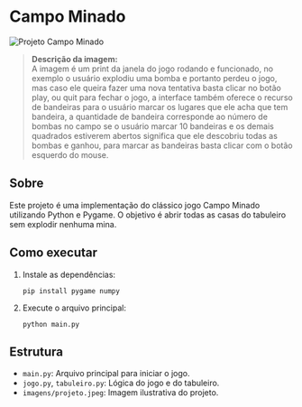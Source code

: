 # Campo Minado

![Projeto Campo Minado](imagens/projeto.jpeg)

> **Descrição da imagem:**  
> A imagem é um print da janela do jogo rodando e funcionado, no exemplo o usuário explodiu uma bomba e portanto perdeu o jogo, mas caso ele queira fazer uma nova tentativa basta clicar no botão play, ou quit para fechar o jogo, a interface também oferece o recurso de bandeiras para o usuário marcar os lugares que ele acha que tem bandeira, a quantidade de bandeira corresponde ao número de bombas no campo se o usuário marcar 10 bandeiras e os demais quadrados estiverem abertos significa que ele descobriu todas as bombas e ganhou, para marcar as bandeiras basta clicar com o botão esquerdo do mouse.

## Sobre

Este projeto é uma implementação do clássico jogo Campo Minado utilizando Python e Pygame. O objetivo é abrir todas as casas do tabuleiro sem explodir nenhuma mina. 
## Como executar

1. Instale as dependências:
   ```
   pip install pygame numpy
   ```
2. Execute o arquivo principal:
   ```
   python main.py
   ```

## Estrutura

- `main.py`: Arquivo principal para iniciar o jogo.
- `jogo.py`, `tabuleiro.py`: Lógica do jogo e do tabuleiro.
- `imagens/projeto.jpeg`: Imagem ilustrativa do projeto.

